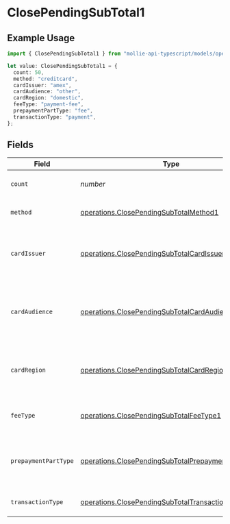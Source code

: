 # ClosePendingSubTotal1

## Example Usage

```typescript
import { ClosePendingSubTotal1 } from "mollie-api-typescript/models/operations";

let value: ClosePendingSubTotal1 = {
  count: 50,
  method: "creditcard",
  cardIssuer: "amex",
  cardAudience: "other",
  cardRegion: "domestic",
  feeType: "payment-fee",
  prepaymentPartType: "fee",
  transactionType: "payment",
};
```

## Fields

| Field                                                                                                                    | Type                                                                                                                     | Required                                                                                                                 | Description                                                                                                              | Example                                                                                                                  |
| ------------------------------------------------------------------------------------------------------------------------ | ------------------------------------------------------------------------------------------------------------------------ | ------------------------------------------------------------------------------------------------------------------------ | ------------------------------------------------------------------------------------------------------------------------ | ------------------------------------------------------------------------------------------------------------------------ |
| `count`                                                                                                                  | *number*                                                                                                                 | :heavy_minus_sign:                                                                                                       | Number of transactions of this type                                                                                      | 50                                                                                                                       |
| `method`                                                                                                                 | [operations.ClosePendingSubTotalMethod1](../../models/operations/closependingsubtotalmethod1.md)                         | :heavy_minus_sign:                                                                                                       | Payment type of the transactions                                                                                         | creditcard                                                                                                               |
| `cardIssuer`                                                                                                             | [operations.ClosePendingSubTotalCardIssuer1](../../models/operations/closependingsubtotalcardissuer1.md)                 | :heavy_minus_sign:                                                                                                       | In case of payments transactions with card, the card issuer will be available                                            | amex                                                                                                                     |
| `cardAudience`                                                                                                           | [operations.ClosePendingSubTotalCardAudience1](../../models/operations/closependingsubtotalcardaudience1.md)             | :heavy_minus_sign:                                                                                                       | In case of payments trnsactions with card, the card audience will be available.                                          | other                                                                                                                    |
| `cardRegion`                                                                                                             | [operations.ClosePendingSubTotalCardRegion1](../../models/operations/closependingsubtotalcardregion1.md)                 | :heavy_minus_sign:                                                                                                       | In case of payments transactions with card, the card region will be available.                                           | domestic                                                                                                                 |
| `feeType`                                                                                                                | [operations.ClosePendingSubTotalFeeType1](../../models/operations/closependingsubtotalfeetype1.md)                       | :heavy_minus_sign:                                                                                                       | Present when the transaction represents a fee.                                                                           | payment-fee                                                                                                              |
| `prepaymentPartType`                                                                                                     | [operations.ClosePendingSubTotalPrepaymentPartType1](../../models/operations/closependingsubtotalprepaymentparttype1.md) | :heavy_minus_sign:                                                                                                       | Prepayment part: fee itself, reimbursement, discount, VAT or rounding compensation.                                      | fee                                                                                                                      |
| `transactionType`                                                                                                        | [operations.ClosePendingSubTotalTransactionType1](../../models/operations/closependingsubtotaltransactiontype1.md)       | :heavy_minus_sign:                                                                                                       | Represents the transaction type                                                                                          | payment                                                                                                                  |